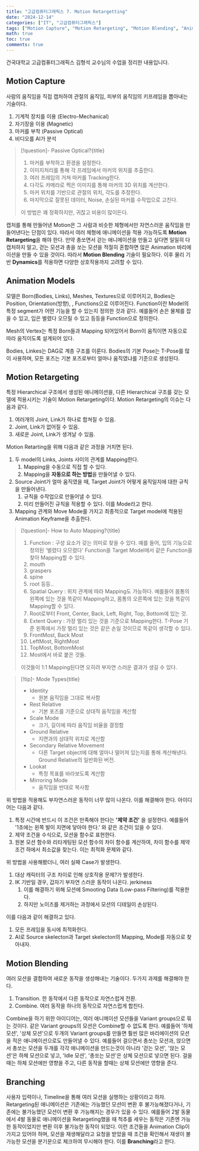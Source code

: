 ```yaml
---
title: "고급컴퓨터그래픽스 7. Motion Retargetting"
date: "2024-12-14"
categories: ["IT", "고급컴퓨터그래픽스"]
tags: ["Motion Capture", "Motion Retargeting", "Motion Blending", "Animation Models", "Dynamics", "Branching", "AI", "3D Animation"]
math: true
toc: true
comments: true
---
```


건국대학교 고급컴퓨터그래픽스 김형석 교수님의 수업을 정리한 내용입니다.

## Motion Capture

사람의 움직임을 직접 캡처하여 관절의 움직임, 피부의 움직임의 키프레임을 뽑아내는 기술이다.
1. 기계적 장치를 이용 (Electro-Mechanical)
2. 자기장을 이용 (Magnetic)
3. 마커를 부착 (Passive Optical)
4. 비디오를 AI가 분석

> [!question]- Passive Optical?{title}
> 1. 마커를 부착하고 환경을 설정한다.
> 2. 이미지처리를 통해 각 프레임에서 마커의 위치를 추출한다.
> 3. 여러 프레임의 거쳐 마커를 Tracking한다.
> 4. 다각도 카메라로 찍은 이미지를 통해 마커의 3D 위치를 계산한다.
> 5. 마커 위치를 기반으로 관절의 위치, 각도를 추정한다.
> 6. 마지막으로 잘못된 데이터, Noise, 손실된 마커를 수작업으로 고친다.
> 
> 이 방법은 꽤 정확하지만, 귀찮고 비용이 많이든다.

캡처를 통해 만들어낸 Motion은 그 사람과 비슷한 체형에서만 자연스러운 움직임을 만들어낸다는 단점이 있다. 따라서 여러 체형에 애니메이션을 적용 가능하도록 **Motion Retargeting**을 해야 한다. 만약 총쏘면서 걷는 애니메이션을 만들고 싶다면 일일히 다 캡처하지 말고, 걷는 모션과 총을 쏘는 모션을 적절히 혼합하면 많은 Animation 바리에이션을 만들 수 있을 것이다. 따라서 **Motion Blending** 기술이 필요하다. 이후 물리 기반 **Dynamics**를 적용하면 다양한 상호작용까지 고려할 수 있다.

## Animation Models

모델은 Born(Bodies, Links), Meshes, Textures으로 이루어지고, Bodies는 Position, Orientation(방향), , Functions으로 이루어진다. Function이란 Model의 특정 segment가 어떤 기능을 할 수 있는지 정의한 것과 같다. 예를들어 손은 물체를 잡을 수 있고, 입은 벌렸다 오므릴 수 있고 등등을 Function으로 정의한다.

Mesh의 Vertex는 특정 Born들과 Mapping 되어있어서 Born이 움직이면 자동으로 따라 움직이도록 설계되어 있다.

Bodies, Linkes는 DAG로 계층 구조를 이룬다. Bodies의 기본 Pose는 T-Pose를 많이 사용하며, 모든 포즈는 기본 포즈로부터 얼마나 움직였냐를 기준으로 생성된다.

## Motion Retargeting

특정 Hierarchical 구조에서 생성된 애니메이션을, 다른 Hierarchical 구조를 갖는 모델에 적용시키는 기술이 Motion Retargeting이다. Motion Retargeting의 이슈는 다음과 같다.
1. 여러개의 Joint, Link가 하나로 합쳐질 수 있음.
2. Joint, Link가 없어질 수 있음.
3. 새로운 Joint, Link가 생겨날 수 있음.

Motion Retarting을 위해 다음과 같은 과정을 거치면 된다.
1. 두 model의 Links, Joints 사이의 관계를 Mapping한다.
	1. Mapping을 수동으로 직접 할 수 있다.
	2. Mapping을 **자동으로 하는 방법**을 만들어낼 수 있다.
2. Source Joint가 얼마 움직였을 때, Target Joint가 어떻게 움직일지에 대한 규칙을 만들어낸다.
	1. 규칙을 수작업으로 만들어낼 수 있다.
	2. 미리 만들어진 규칙을 적용할 수 있다. 이를 Mode라고 한다.
3. Mapping 관계와 Move Mode를 가지고 최종적으로 Target model에 적용된 Animation Keyframe을 추출한다.

> [!question]- How to Auto Mapping?{title}
> 1. Function : 구성 요소가 갖는 의미로 찾을 수 있다. 예를 들어, 입의 기능으로 정의된 '벌렸다 오므렸다' Function을 Target Model에서 같은 Function을 찾아 Mapping할 수 있다.
> 	1. mouth
> 	2. graspers
> 	3. spine
> 	4. root 등등..
> 2. Spatial Query : 위치 관계에 따라 Mapping도 가능하다. 예를들어 몸통의 왼쪽에 있는 것을 똑같이 Mapping하고, 몸통의 오른쪽에 있는 것을 똑같이 Mapping할 수 있다.
> 	1. Root로부터 Front, Center, Back, Left, Right, Top, Bottom에 있는 것.
> 3. Extent Query : 가장 멀리 있는 것을 기준으로 Mapping한다. T-Pose 기준 왼쪽에서 가장 멀리 있는 것은 같은 손일 것이므로 똑같이 생각할 수 있다.
> 	1. FrontMost, Back Most
> 	2. LeftMost, RightMost
> 	3. TopMost, BottomMost
> 	4. Most에서 바로 붙은 것들.
> 
> 이것들이 1:1 Mapping된다면 오히려 부자연 스러운 결과가 생길 수 있다. 

> [!tip]- Mode Types{title}
> - Identity
> 	- 원본 움직임을 그대로 복사함
> - Rest Relative
> 	- 기본 포즈를 기준으로 상대적 움직임을 계산함
> - Scale Mode
> 	- 크기, 길이에 따라 움직임 비율을 결정함
> - Ground Relative
> 	- 지면과의 상대적 위치로 계산함
> - Secondary Relative Movement
> 	- 다른 Target object에 대해 얼마나 떨어져 있는지를 통해 계산해낸다. Ground Relative의 일반화된 버전.
> - Lookat
> 	- 특정 목표를 바라보도록 계산함
> - Mirroring Mode
> 	- 움직임을 반대로 복사함

위 방법을 적용해도 부자연스러운 동작이 너무 많이 나온다. 이를 해결해야 한다. 아이디어는 다음과 같다. 
1. 특정 시간에 반드시 이 조건은 만족해야 한다는 **'제약 조건'** 을 설정한다. 예를들어 '1초에는 왼쪽 발이 지면에 닿아야 한다.' 와 같은 조건이 있을 수 있다.
2. 제약 조건을 수식으로, 모션을 함수로 표현한다. 
3. 원본 모션 함수와 리타게팅된 모션 함수의 차이 함수를 계산하여, 차이 함수를 제약 조건 하에서 최소값을 찾는다. 이는 최적화 문제와 같다.

위 방법을 사용해봤더니, 여러 실패 Case가 발생한다.
1. 대상 캐릭터의 구조 차이로 인해 상호작용 문제?가 발생한다.
2. IK 기반일 경우, 갑자기 부자연 스러운 동작이 나온다. jerkiness
	1. 이를 해결하기 위해 모션에 Smooting Data (Low-pass Filtering)를 적용한다.
	2. 하지만 노이즈를 제거하는 과정에서 모션의 디테일이 손상된다.

이를 다음과 같이 해결하고 있다.
1. 모든  프레임을 동시에 최적화한다.
2. AI로 Source skelecton과 Target skelecton의 Mapping, Mode를 자동으로 찾아내자.

## Motion Blending

여러 모션을 결합하여 새로운 동작을 생성해내는 기술이다. 두가지 과제를 해결해야 한다.
1. Transition. 한 동작에서 다른 동작으로 자연스럽게 전환.
2. Combine. 여러 동작을 하나의 동작으로 자연스럽게 합친다.

Combine을 하기 위한 아이디어는, 여러 애니메이션 모션들을 Variant groups으로 묶는 것이다. 같은 Variant groups의 모션은 Combine할 수 없도록 한다. 예를들어 '하체 모션', '상체 모션'으로 두개의 Variant groups를 만들면 훨씬 많은 바리에이션의 모션을 적은 애니메이션으로도 만들어낼 수 있다. 예를들어 걸으면서 총쏘는 모션과, 앉으면서 총쏘는 모션을 두개를 각각 애니메이션을 만드는것이 아니라 '걷는 모션', '앉는 모션'은 하체 모션으로 넣고, 'Idle 모션', '총쏘는 모션'은 상체 모션으로 넣으면 된다. 걸을 때는 하체 모션에만 영향을 주고, 다른 동작을 할때는 상체 모션에만 영향을 준다.

## Branching

사용자 입력이나, Timeline을 통해 여러 모션을 실행하는 상황이라고 하자. Retargeting된 애니메이션은 기존에는 가능했던 모션이 변환 후 불가능해졌다거나, 기존에는 불가능했던 모션이 변환 후 가능해지는 경우가 있을 수 있다. 예를들어 2발 동물에서 4발 동물로 애니메이션을 Retargeting했을 때 척추를 세우는 동작은 기존엔 가능한 동작이었지만 변환 이후 불가능한 동작이 되었다. 이런 조건들을 Animation Clip이 가지고 있어야 하며, 모션을 재생해달라고 요청을 받았을 때 조건을 확인해서 재생이 불가능한 모션을 분기문으로 체크하여 무시해야 한다. 이를 **Branching**라고 한다.